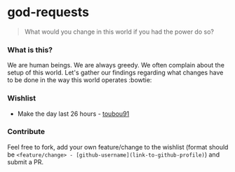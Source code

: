 # god-requests
> What would you change in this world if you had the power do so?

### What is this?
We are human beings. We are always greedy. We often complain about the setup of this world.
Let's gather our findings regarding what changes have to be done in the way this world operates :bowtie:

### Wishlist 
- Make the day last 26 hours - [toubou91](https://github.com/toubou91)


### Contribute
Feel free to fork, add your own feature/change to the wishlist (format should be `<feature/change> - [github-username](link-to-github-profile)`) and submit a PR.
